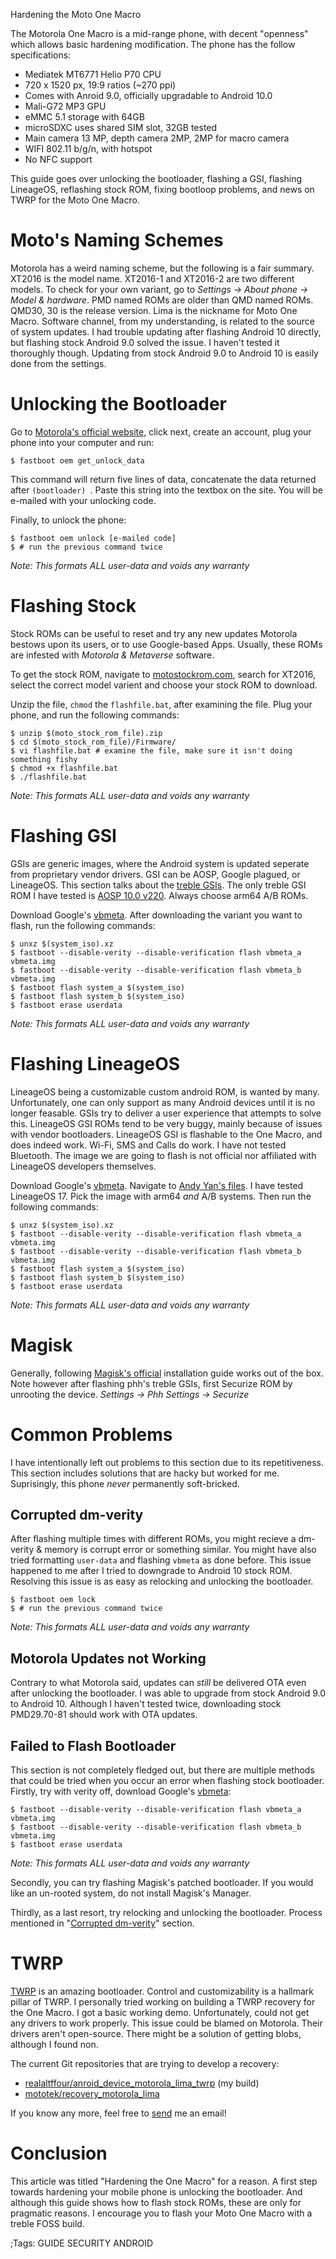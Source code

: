 Hardening the Moto One Macro

The Motorola One Macro is a mid-range phone, with decent "openness" which allows
basic hardening modification. The phone has the follow specifications:

* Mediatek MT6771 Helio P70 CPU
* 720 x 1520 px, 19:9 ratios (~270 ppi)
* Comes with Anroid 9.0, officially upgradable to Android 10.0
* Mali-G72 MP3 GPU
* eMMC 5.1 storage with 64GB 
* microSDXC uses shared SIM slot, 32GB tested
* Main camera 13 MP, depth camera 2MP, 2MP for macro camera
* WIFI 802.11 b/g/n, with hotspot
* No NFC support

This guide goes over unlocking the bootloader, flashing a GSI, flashing
LineageOS, reflashing stock ROM, fixing bootloop problems, and news
on TWRP for the Moto One Macro.

# Moto's Naming Schemes
Motorola has a weird naming scheme, but the following is a fair summary. XT2016
is the model name. XT2016-1 and XT2016-2 are two different models. To check for
your own variant, go to *Settings -> About phone -> Model & hardware*. PMD named
ROMs are older than QMD named ROMs. QMD30, 30 is the release version. Lima is
the nickname for Moto One Macro. Software channel, from my understanding, is
related to the source of system updates. I had trouble updating after flashing
Android 10 directly, but flashing stock Android 9.0 solved the issue. I haven't
tested it thoroughly though. Updating from stock Android 9.0 to Android 10 is 
easily done from the settings.

# Unlocking the Bootloader
Go to [Motorola's official website](https://motorola-global-portal.custhelp.com/app/standalone/bootloader/unlock-your-device-a/),
click next, create an account, plug your phone into your computer and run:

```
$ fastboot oem get_unlock_data
```

This command will return five lines of data, concatenate the data returned
after ```(bootloader) ```. Paste this string into the textbox on the site. You
will be e-mailed with your unlocking code.

Finally, to unlock the phone:

```
$ fastboot oem unlock [e-mailed code]
$ # run the previous command twice
```

*Note: This formats ALL user-data and voids any warranty*

# Flashing Stock
Stock ROMs can be useful to reset and try any new updates Motorola bestows upon
its users, or to use Google-based Apps. Usually, these ROMs are infested with
*Motorola & Metaverse* software.

To get the stock ROM, navigate to [motostockrom.com](motostockrom.com), search
for XT2016, select the correct model varient and choose your stock ROM to
download.

Unzip the file, ```chmod``` the ```flashfile.bat```, after examining the file.
Plug your phone, and run the following commands:

```
$ unzip $(moto_stock_rom_file).zip
$ cd $(moto_stock_rom_file)/Firmware/
$ vi flashfile.bat # examine the file, make sure it isn't doing something fishy
$ chmod +x flashfile.bat
$ ./flashfile.bat
```

*Note: This formats ALL user-data and voids any warranty*

# Flashing GSI
GSIs are generic images, where the Android system is updated seperate from
proprietary vendor drivers. GSI can be AOSP, Google plagued, or LineageOS. This 
section talks about the [treble
GSIs](https://github.com/phhusson/treble_experimentations). The only treble GSI ROM
I have tested is [AOSP 10.0 v220](https://github.com/phhusson/treble_experimentations/releases/tag/v220).
Always choose arm64 A/B ROMs.

Download Google's [vbmeta](https://dl.google.com/developers/android/qt/images/gsi/vbmeta.img).
After downloading the variant you want to flash, run the following commands:

```
$ unxz $(system_iso).xz
$ fastboot --disable-verity --disable-verification flash vbmeta_a vbmeta.img
$ fastboot --disable-verity --disable-verification flash vbmeta_b vbmeta.img
$ fastboot flash system_a $(system_iso)
$ fastboot flash system_b $(system_iso)
$ fastboot erase userdata
```

*Note: This formats ALL user-data and voids any warranty*

# Flashing LineageOS
LineageOS being a customizable custom android ROM, is wanted by many.
Unfortunately, one can only support as many Android devices until it is no 
longer feasable. GSIs try to deliver a user experience that attempts to solve 
this. LineageOS GSI ROMs tend to be very buggy, mainly because of issues with
vendor bootloaders. LineageOS GSI is flashable to the One Macro, and does indeed
work. Wi-Fi, SMS and Calls do work. I have not tested Bluetooth. The image we
are going to flash is not official nor affiliated with LineageOS developers
themselves.

Download Google's [vbmeta](https://dl.google.com/developers/android/qt/images/gsi/vbmeta.img).
Navigate to [Andy Yan's files](https://sourceforge.net/projects/andyyan-gsi/files/). I have tested
LineageOS 17. Pick the image with arm64 *and* A/B systems. Then run the
following commands:

```
$ unxz $(system_iso).xz
$ fastboot --disable-verity --disable-verification flash vbmeta_a vbmeta.img
$ fastboot --disable-verity --disable-verification flash vbmeta_b vbmeta.img
$ fastboot flash system_a $(system_iso)
$ fastboot flash system_b $(system_iso)
$ fastboot erase userdata
```

*Note: This formats ALL user-data and voids any warranty*

# Magisk
Generally, following [Magisk's official](https://topjohnwu.github.io/Magisk/install.html) installation
guide works out of the box. Note however after flashing phh's treble 
GSIs, first Securize ROM by unrooting the device. *Settings -> Phh Settings -> Securize*

# Common Problems
I have intentionally left out problems to this section due to its 
repetitiveness. This section includes solutions that are hacky but worked for
me. Suprisingly, this phone *never* permanently soft-bricked.

## Corrupted dm-verity
After flashing multiple times with different ROMs, you might recieve a
dm-verity & memory is corrupt error or something similar. You might have also 
tried formatting ```user-data``` and flashing ```vbmeta``` as done before. This issue
happened to me after I tried to downgrade to Android 10 stock ROM. Resolving
this issue is as easy as relocking and unlocking the bootloader.

```
$ fastboot oem lock
$ # run the previous command twice
```

*Note: This formats ALL user-data and voids any warranty*

## Motorola Updates not Working
Contrary to what Motorola said, updates can *still* be delivered OTA even after
unlocking the bootloader. I was able to upgrade from stock Android 9.0 to
Android 10. Although I haven't tested twice, downloading stock PMD29.70-81
should work with OTA updates.

## Failed to Flash Bootloader
This section is not completely fledged out, but there are multiple methods that
could be tried when you occur an error when flashing stock bootloader. Firstly,
try with verity off, download Google's
[vbmeta](https://dl.google.com/developers/android/qt/images/gsi/vbmeta.img):

```
$ fastboot --disable-verity --disable-verification flash vbmeta_a vbmeta.img
$ fastboot --disable-verity --disable-verification flash vbmeta_b vbmeta.img
$ fastboot erase userdata
```

*Note: This formats ALL user-data and voids any warranty*

Secondly, you can try flashing Magisk's patched bootloader. If you would like
an un-rooted system, do not install Magisk's Manager.

Thirdly, as a last resort, try relocking and unlocking the bootloader.
Process mentioned in "[Corrupted dm-verity](https://blog.ayham.xyz/hardening-the-one-macro.html#Corrupted%20dm-verity)" section.

# TWRP
[TWRP](https://twrp.me) is an amazing bootloader. Control and customizability is
a hallmark pillar of TWRP. I personally tried working on building a TWRP
recovery for the One Macro. I got a basic working demo. Unfortunately, could 
not get any drivers to work properly. This issue could be blamed on Motorola. 
Their drivers aren't open-source. There might be a solution of getting blobs,
although I found non.

The current Git repositories that are trying to develop a recovery:

* [realaltffour/anroid_device_motorola_lima_twrp](https://github.com/realaltffour/android_device_motorola_lima_twrp)
(my build)
* [mototek/recovery_motorola_lima](https://github.com/mototek/recovery_motorola_lima)

If you know any more, feel free to [send](https://contact.ayham.xyz) me an email!

# Conclusion
This article was titled "Hardening the One Macro" for a reason. A first step
towards hardening your mobile phone is unlocking the bootloader. And although
this guide shows how to flash stock ROMs, these are only for pragmatic reasons.
I encourage you to flash your Moto One Macro with a treble FOSS build.

;Tags: GUIDE SECURITY ANDROID
